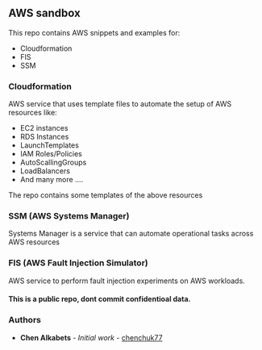 ## AWS sandbox

This repo contains AWS snippets and examples for:
* Cloudformation
* FIS
* SSM

### Cloudformation
AWS service that uses template files to 
automate the setup of AWS resources like:
* EC2 instances
* RDS Instances
* LaunchTemplates
* IAM Roles/Policies
* AutoScallingGroups
* LoadBalancers
* And many more ....

The repo contains some templates of the above resources

### SSM (AWS Systems Manager)
Systems Manager is a service that can automate operational 
tasks across AWS resources

### FIS (AWS Fault Injection Simulator)
AWS service to perform fault injection 
experiments on AWS workloads.

#### This is a public repo, dont commit confidentioal data.

### Authors
* **Chen Alkabets** - *Initial work* - [chenchuk77](https://github.com/chenchuk77)

